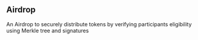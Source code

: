 ## Airdrop
An Airdrop to securely distribute tokens by verifying participants eligibility using Merkle tree and signatures
